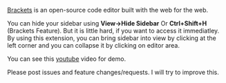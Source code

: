 [Brackets](https://github.com/adobe/brackets) is an open-source code editor built with the web for the web.

You can hide your sidebar using **View->Hide Sidebar** Or **Ctrl+Shift+H** (Brackets Feature). But it is little hard, if you want to access it immediatley. By using this extension, you can bring sidebar into view by clicking at the left corner and you can collapse it by clicking on editor area.

You can see this [youtube](http://youtu.be/T4X7YIrOBOo) video for demo.

Please post issues and feature changes/requests. I will try to improve this. 

